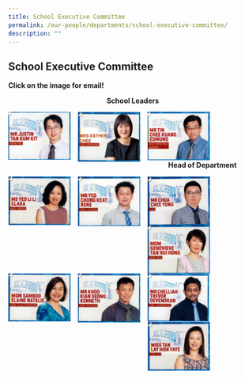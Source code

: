 ```yaml
---
title: School Executive Committee
permalink: /our-people/departments/school-executive-committee/
description: ""
---
```

## School Executive Committee

**Click on the image for email!**

**<center>School Leaders</center>**

<p><a href="mailto:Justin_TAN@schools.gov.sg">
<img style="width:25%;margin-right:15px;" align = "left" src="/images/Our%20People/Departments/School%20Executive%20Committee/School%20Exec%201.png">
</a></p>


<p><a href="mailto:Lee_Chui_Eng@schools.gov.sg">
<img style="width:25%;margin-right:15px;" align = "left" src="/images/Our%20People/Departments/School%20Executive%20Committee/School%20Exec%202.png">
</a></p>


<p><a href="mailto:Edmund_TIN@schools.gov.sg">
<img style="width:25%;margin-right:15px;" align = "left" src="/images/Our%20People/Departments/School%20Executive%20Committee/School%20Exec%203.png">
</a></p>

<br><br><br><br><br>

**<center>Head of Department</center>**

<p><a href="mailto:yeo_li_li_clara@schools.gov.sg">
<img style="width:25%;margin-right:15px;" align = "left" src="/images/Our%20People/Departments/School%20Executive%20Committee/School%20Exec%204.png">
</a></p>

<p><a href="mailto:yeo_chong_keat_rene@schools.gov.sg">
<img style="width:25%;margin-right:15px;" align = "left" src="/images/Our%20People/Departments/School%20Executive%20Committee/School%20Exec%205.png">
</a></p>

<p><a href="mailto:chua_chee_yong@schools.gov.sg">
<img style="width:25%;margin-right:15px;" align = "left" src="/images/Our%20People/Departments/School%20Executive%20Committee/School%20Exec%206.png">
</a></p>

<br><br>

<p><a href="mailto:genevieve_tan_hui_hong@schools.gov.sg">
<img style="width:25%;margin-right:15px;" align = "left" src="/images/Our%20People/Departments/School%20Executive%20Committee/School%20Exec%207.png">
</a></p>

<p><a href="mailto:samboo_elaine_natalie@schools.gov.sg">
<img style="width:25%;margin-right:15px;" align = "left" src="/images/Our%20People/Departments/School%20Executive%20Committee/School%20Exec%208.png">
</a></p>


<p><a href="mailto:khoo_kian_seong_kenneth@schools.gov.sg">
<img style="width:25%;margin-right:15px;" align = "left" src="/images/Our%20People/Departments/School%20Executive%20Committee/School%20Exec%209.png">
</a></p>

<br><br>

<p><a href="mailto:chelliah_trevor_devendran@schools.gov.sg">
<img style="width:25%;margin-right:15px;" align = "left" src="/images/Our%20People/Departments/School%20Executive%20Committee/School%20Exec%2010.png">
</a></p>


<p><a href="mailto:tan_lay_hiok@schools.gov.sg">
<img style="width:25%;margin-right:15px;" align = "left" src="/images/Our%20People/Departments/School%20Executive%20Committee/School%20Exec%2011.png">
</a></p>
